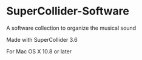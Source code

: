 # SuperCollider-Software

A software collection to organize the musical sound

Made with SuperCollider 3.6

For Mac OS X 10.8 or later
